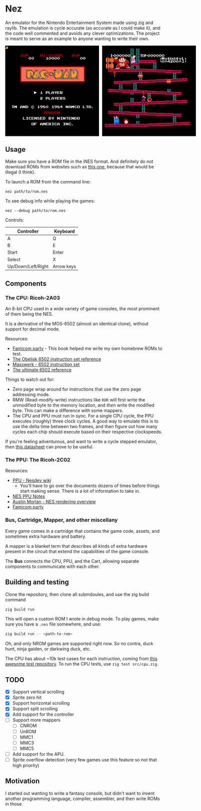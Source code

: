 # Nez

An emulator for the Nintendo Entertainment System made using zig and raylib.
The emulation is cycle accurate (as accurate as I could make it),
and the code well commented and avoids any clever optimizations.
The project is  meant to serve as an example to anyone wanting to write their own. 

<div style="display: flex; gap: 10px;">
    <img src="./screens/pacman.png" alt="pacman home screen" width="300px"/>
    <img src="./screens/donkey-kong.png" alt="donkey kong gameplay" width="300px"/>
</div>

## Usage

Make sure you have a ROM file in the iNES format.
And definitely do not download ROMs from websites such as [this one](https://www.emulatorgames.net/roms/nintendo/),
because that would be illegal (I think).

To launch a ROM from the command line:

```
nez path/to/rom.nes 
```

To see debug info while playing the games:

```
nez --debug path/to/rom.nes
```

Controls:

| Controller         | Keyboard   |
|--------------------|------------|
| A                  | Q          |
| B                  | E          |
| Start              | Enter      |
| Select             | X          |
| Up/Down/Left/Right | Arrow keys |

## Components

### The CPU: Ricoh-2A03

An 8-bit CPU used in a wide variety of game consoles,
the most prominent of them being the NES.

It is a derivative of the MOS-6502 (almost an identical clone), without support for decimal mode.

Resources:

- [Famicom party](https://famicom.party/book/) - This book helped me write my own homebrew ROMs to test.
- [The Obelisk 6502 instruction set reference](https://www.nesdev.org/obelisk-6502-guide/reference.html)
- [Masswerk - 6502 instruction set](https://www.masswerk.at/6502/6502_instruction_set.html)
- [The ultimate 6502 reference](https://www.pagetable.com/c64ref/6502/?tab=2#)

Things to watch out for:
- Zero page wrap around for instructions that use the zero page addressing mode.
- RMW (Read-modify-write) instructions like `ROR` will first write the unmodified byte
  to the memory location, and *then* write the modified byte. This can make a difference
  with some mappers.
- The CPU and PPU must run in sync. For a single CPU cycle, the PPU executes (roughly) three clock cycles.
  A good way to emulate this is to use the delta time between two frames, and then figure out how many cycles
  each chip should execute based on their respective clockspeeds.

If you're feeling adventurous,
and want to write a cycle stepped emulator,
then [this datasheet](https://www.princeton.edu/~mae412/HANDOUTS/Datasheets/6502.pdf) can prove to be useful.

### The PPU: The Ricoh-2C02

Resources:
- [PPU - Nesdev wiki](https://www.nesdev.org/wiki/PPU)
    - You'll have to go over the documents dozens of times before things start making sense.
      There is a lot of information to take in.
- [NES PPU Notes](https://github.com/pjhades/tolarian-academy/blob/master/nes-ppu.md)
- [Austin Morlan - NES rendering overview](https://austinmorlan.com/posts/nes_rendering_overview/)
- [Famicom party](https://famicom.party/book/)

### Bus, Cartridge, Mapper, and other miscellany

Every game comes in a cartridge that contains the game code, assets, and sometimes
extra hardware and battery.

A mapper is a blanket term that describes all kinds of extra hardware present in the circuit that extend the capabilities of the game console.

The **Bus** connects the CPU, PPU, and the Cart, allowing separate components to communicate with each other.

## Building and testing

Clone the repository, then clone all submdoules, and use the zig build command

```sh
zig build run
```

This will open a custom ROM I wrote in debug mode.
To play games, make sure you have a `.nes` file somewhere, and use:
 
 ```sh
 zig build run -- <path-to-rom>
 ```

Oh, and only NROM  games are supported right now. So no contra, duck hunt, ninja gaiden, or darkwing duck, etc.

The CPU has about ~10k test cases for each instruction, coming from [this awesome test repository](https://github.com/TomHarte/ProcessorTests/tree/main/nes6502).
To run the CPU tests, use `zig test src/cpu.zig`.

## TODO

- [x] Support vertical scrolling
- [x] Sprite zero hit
- [x] Support horizontal scrolling
- [x] Support split scrolling
- [x] Add support for the controller
- [ ] Support more mappers
    - [ ] CNROM
    - [ ] UnROM
    - [ ] MMC1
    - [ ] MMC3
    - [ ] MMC5
- [ ] Add support for the APU.
- [ ] Sprite overflow detection (very few games use this feature so not that high priority)

## Motivation

I started out wanting to write a fantasy console,
but didn't want to invent another programming language, compiler, assembler, and then
write ROMs in those.
